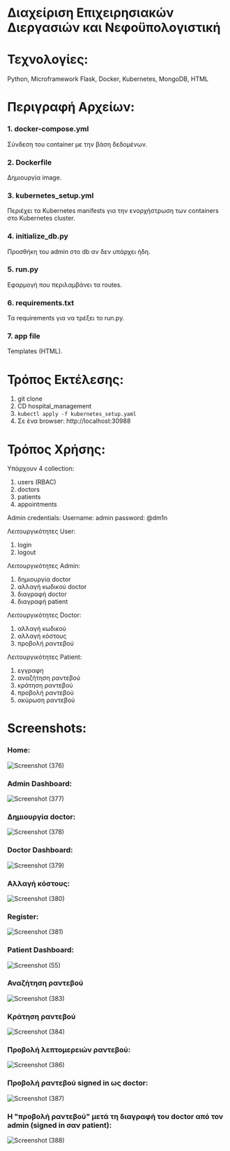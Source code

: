 # Διαχείριση Επιχειρησιακών Διεργασιών και Νεφοϋπολογιστική

# Τεχνολογίες:

Python, Microframework Flask, Docker, Kubernetes, MongoDB, HTML

# Περιγραφή Αρχείων:

### 1. docker-compose.yml
Σύνδεση του container με την βάση δεδομένων.

### 2. Dockerfile
Δημιουργία image.

### 3. kubernetes_setup.yml
Περιέχει τα Kubernetes manifests για την ενορχήστρωση των containers στο Kubernetes cluster.

### 4. initialize_db.py
Προσθήκη του admin στο db αν δεν υπάρχει ήδη.

### 5. run.py
Εφαρμογή που περιλαμβάνει τα routes.

### 6. requirements.txt
Τα requirements για να τρέξει το run.py.

### 7. app file
Templates (HTML).

# Τρόπος Εκτέλεσης:

1. git clone
2. CD hospital_management
3. ```kubectl apply -f kubernetes_setup.yaml```
4. Σε ένα browser:
http://localhost:30988

# Τρόπος Χρήσης:

Υπάρχουν 4 collection:
1. users (RBAC)
2. doctors
3. patients
4. appointments

Admin credentials:
Username: admin
password: @dm1n

Λειτουργικότητες User:
1. login
2. logout

Λειτουργικότητες Admin:
1. δημιουργία doctor
2. αλλαγή κωδικού doctor
3. διαγραφή doctor
4. διαγραφή patient

Λειτουργικότητες Doctor:
1. αλλαγή κωδικού
2. αλλαγή κόστους
3. προβολή ραντεβού

Λειτουργικότητες Patient:
1. εγγραφη
2. αναζήτηση ραντεβού
3. κράτηση ραντεβού
4. προβολή ραντεβού
5. ακύρωση ραντεβού

# Screenshots:

### Home:
![Screenshot (376)](https://github.com/despoinaSkourtanioti/YpoxreotikiErgasia24_E20148_Skourtanioti_Despoina/assets/137726116/a75eeb01-0426-493a-8802-c8ae520c9f94)
### Admin Dashboard:
![Screenshot (377)](https://github.com/despoinaSkourtanioti/YpoxreotikiErgasia24_E20148_Skourtanioti_Despoina/assets/137726116/66980d60-d4b0-4605-9a52-aee4add86361)
### Δημιουργία doctor:
![Screenshot (378)](https://github.com/despoinaSkourtanioti/YpoxreotikiErgasia24_E20148_Skourtanioti_Despoina/assets/137726116/a00668fa-22e5-4350-bd32-a4640d4ddaeb)
### Doctor Dashboard:
![Screenshot (379)](https://github.com/despoinaSkourtanioti/YpoxreotikiErgasia24_E20148_Skourtanioti_Despoina/assets/137726116/6c833e9f-1044-4734-98e1-2db2cd62686c)
### Αλλαγή κόστους:
![Screenshot (380)](https://github.com/despoinaSkourtanioti/YpoxreotikiErgasia24_E20148_Skourtanioti_Despoina/assets/137726116/89e0ee66-365e-4714-b6f0-dd7a9735b7f0)
### Register:
![Screenshot (381)](https://github.com/despoinaSkourtanioti/YpoxreotikiErgasia24_E20148_Skourtanioti_Despoina/assets/137726116/edeeba9d-2bcc-45b7-9a98-1cf97442fff3)
### Patient Dashboard:
![Screenshot (55)](https://github.com/user-attachments/assets/e541fe9f-458b-4ff2-a37f-679b1cb36e3a)
### Αναζήτηση ραντεβού
![Screenshot (383)](https://github.com/despoinaSkourtanioti/YpoxreotikiErgasia24_E20148_Skourtanioti_Despoina/assets/137726116/81244650-55c4-4cad-a4ed-0fb09d3e7a9d)
### Κράτηση ραντεβού
![Screenshot (384)](https://github.com/despoinaSkourtanioti/YpoxreotikiErgasia24_E20148_Skourtanioti_Despoina/assets/137726116/d28e4365-67b2-4f2d-8dd3-c1286812889f)
### Προβολή λεπτομερειών ραντεβού:
![Screenshot (386)](https://github.com/despoinaSkourtanioti/YpoxreotikiErgasia24_E20148_Skourtanioti_Despoina/assets/137726116/38754e2d-135b-4e75-8277-e0b22b51f751)
### Προβολή ραντεβού signed in ως doctor:
![Screenshot (387)](https://github.com/despoinaSkourtanioti/YpoxreotikiErgasia24_E20148_Skourtanioti_Despoina/assets/137726116/c4313310-8a80-480c-afdd-bf898cc89e7c)
### Η "προβολή ραντεβού" μετά τη διαγραφή του doctor από τον admin (signed in σαν patient):
![Screenshot (388)](https://github.com/despoinaSkourtanioti/YpoxreotikiErgasia24_E20148_Skourtanioti_Despoina/assets/137726116/5cb9ed23-b757-46f8-95fa-1da13c8a7947)
